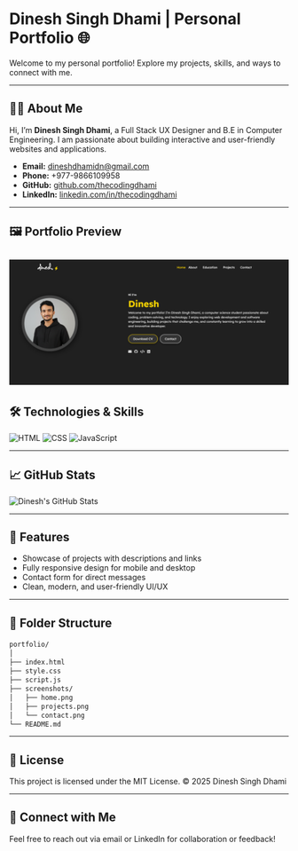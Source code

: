 # Dinesh Singh Dhami | Personal Portfolio 🌐

Welcome to my personal portfolio! Explore my projects, skills, and ways to connect with me.

---

## 👨‍💻 About Me

Hi, I’m **Dinesh Singh Dhami**, a Full Stack UX Designer and B.E in Computer Engineering. I am passionate about building interactive and user-friendly websites and applications.

* **Email:** [dineshdhamidn@gmail.com](mailto:dineshdhamidn@gmail.com)
* **Phone:** +977-9866109958
* **GitHub:** [github.com/thecodingdhami](https://github.com/thecodingdhami)
* **LinkedIn:** [linkedin.com/in/thecodingdhami](https://linkedin.com/in/thecodingdhami)

---
## 🖼 Portfolio Preview

   <img src="./files/Screenshot 2025-09-25 232801.png" width=auto /><br>
   ---

## 🛠 Technologies & Skills

![HTML](https://img.shields.io/badge/HTML5-E34F26?style=for-the-badge\&logo=html5\&logoColor=white)
![CSS](https://img.shields.io/badge/CSS3-1572B6?style=for-the-badge\&logo=css3\&logoColor=white)
![JavaScript](https://img.shields.io/badge/JavaScript-F7DF1E?style=for-the-badge\&logo=javascript\&logoColor=black)

---

## 📈 GitHub Stats

![Dinesh's GitHub Stats](https://github-readme-stats.vercel.app/api?username=thecodingdhami\&show_icons=true\&theme=radical)

---

## 🚀 Features

* Showcase of projects with descriptions and links
* Fully responsive design for mobile and desktop
* Contact form for direct messages
* Clean, modern, and user-friendly UI/UX

---

## 📂 Folder Structure

```
portfolio/
│
├── index.html
├── style.css
├── script.js
├── screenshots/
│   ├── home.png
│   ├── projects.png
│   └── contact.png
└── README.md
```

---

## 📜 License

This project is licensed under the MIT License. © 2025 Dinesh Singh Dhami

---

## 🌟 Connect with Me

Feel free to reach out via email or LinkedIn for collaboration or feedback!
